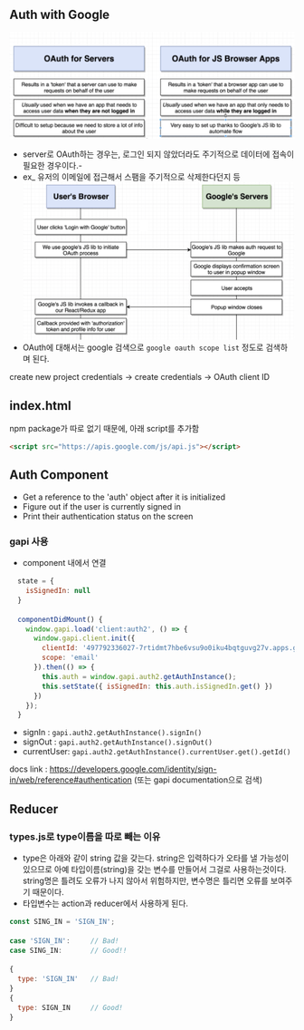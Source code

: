 ## Auth with Google

![](./img/oauth_server_vs_browser.png)
- server로 OAuth하는 경우는, 로그인 되지 않았더라도 주기적으로 데이터에 접속이 필요한 경우이다.- 
- ex_ 유저의 이메일에 접근해서 스팸을 주기적으로 삭제한다던지 등
![](./img/google_auth_flow.png)
- OAuth에 대해서는 google 검색으로 `google oauth scope list` 정도로 검색하며 된다.

create new project
credentials -> create credentials -> OAuth client ID

## index.html
npm package가 따로 없기 때문에, 아래 script를 추가함
```html
<script src="https://apis.google.com/js/api.js"></script>
```

## Auth Component
- Get a reference to the 'auth' object after it is initialized
- Figure out if the user is currently signed in
- Print their authentication status on the screen

### gapi 사용
- component 내에서 연결
```javascript
  state = {
    isSignedIn: null
  }

  componentDidMount() {
    window.gapi.load('client:auth2', () => {
      window.gapi.client.init({
        clientId: '497792336027-7rtidmt7hbe6vsu9o0iku4bqtguvg27v.apps.googleusercontent.com',
        scope: 'email'
      }).then(() => {
        this.auth = window.gapi.auth2.getAuthInstance();
        this.setState({ isSignedIn: this.auth.isSignedIn.get() })
      })
    });
  }
```
- signIn : `gapi.auth2.getAuthInstance().signIn()`
- signOut : `gapi.auth2.getAuthInstance().signOut()`
- currentUser: `gapi.auth2.getAuthInstance().currentUser.get().getId()`

docs link : https://developers.google.com/identity/sign-in/web/reference#authentication
(또는 gapi documentation으로 검색)

## Reducer
### types.js로 type이름을 따로 빼는 이유
- type은 아래와 같이 string 값을 갖는다. string은 입력하다가 오타를 낼 가능성이 있으므로 아예 타입이름(string)을 갖는 변수를 만들어서 그걸로 사용하는것이다. string명은 틀려도 오류가 나지 않아서 위험하지만, 변수명은 틀리면 오류를 보여주기 때문이다.
- 타입변수는 action과 reducer에서 사용하게 된다.

```javascript
const SING_IN = 'SIGN_IN';

case 'SIGN_IN':     // Bad!
case SING_IN:       // Good!!

{
  type: 'SIGN_IN'   // Bad!
}
{
  type: SIGN_IN     // Good!
}
```